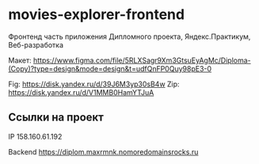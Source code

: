 # movies-explorer-frontend
Фронтенд часть приложения Дипломного проекта, Яндекс.Практикум, Веб-разработка

Макет:
https://www.figma.com/file/5RLXSagr9Xm3GtsuEyAgMc/Diploma-(Copy)?type=design&mode=design&t=udfQnFP0Quy98pE3-0

Fig: https://disk.yandex.ru/d/39J6M3yp30sB4w
Zip: https://disk.yandex.ru/d/V1MMB0HamYTJuA


## Ссылки на проект
IP 158.160.61.192

Backend https://diplom.maxrmnk.nomoredomainsrocks.ru
